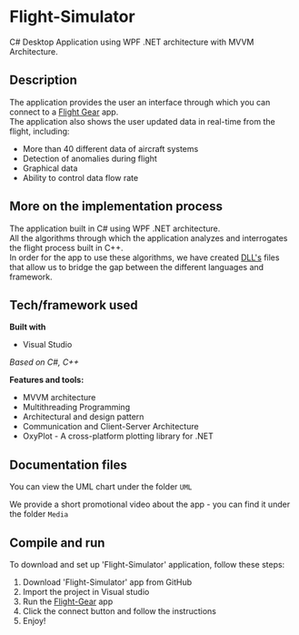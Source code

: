 # Flight-Simulator

C# Desktop Application using WPF .NET architecture with MVVM Architecture.

## Description

The application provides the user an interface through which you can connect to a [Flight Gear](https://www.flightgear.org/) app.  <br/>
The application also shows the user updated data in real-time from the flight, including:
* More than 40 different data of aircraft systems
* Detection of anomalies during flight
* Graphical data
* Ability to control data flow rate

## More on the implementation process
The application built in C# using WPF .NET architecture. <br/>
All the algorithms through which the application analyzes and interrogates the flight process built in C++. <br/>
In order for the app to use these algorithms, we have created [DLL's](https://en.wikipedia.org/wiki/Dynamic-link_library) files that allow us to bridge the gap between the different languages and framework.

## Tech/framework used

**Built with**
* Visual Studio

*Based on C#, C++*

**Features and tools:**
* MVVM architecture
* Multithreading Programming
* Architectural and design pattern
* Communication and Client-Server Architecture
* OxyPlot - A cross-platform plotting library for .NET

## Documentation files
You can view the UML chart under the folder ```UML```

We provide a short promotional video about the app - you can find it under the folder ```Media```


## Compile and run
To download and set up 'Flight-Simulator' application, follow these steps:
1. Download 'Flight-Simulator' app from GitHub
2. Import the project in Visual studio
3. Run the [Flight-Gear](https://www.flightgear.org/) app
4. Click the connect button and follow the instructions
5. Enjoy!
